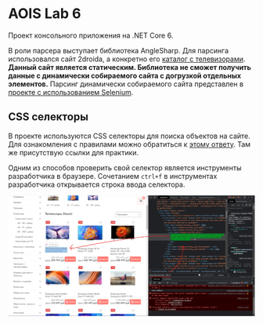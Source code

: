 ﻿# AOIS Lab 6
Проект консольного приложения на .NET Core 6.

В роли парсера выступает библиотека AngleSharp. Для парсинга использовался сайт 2droida, а конкретно его [каталог с телевизорами](https://2droida.ru/collection/televizory-xiaomi). **Данный сайт является статическим. Библиотека не сможет получить данные с динамически собираемого сайта с догрузкой отдельных элементов.** Парсинг динамически собираемого сайта представлен в [проекте с использованием Selenium](https://github.com/elecshen/AoIS/tree/Lb6_Selenium).

## CSS селекторы
В проекте используются CSS селекторы для поиска объектов на сайте. Для ознакомления с правилами можно обратиться к [этому ответу](https://ru.stackoverflow.com/a/528434). Там же присутствую ссылки для практики.

Одним из способов проверить свой селектор является инструменты разработчика в браузере. Сочетанием `ctrl+f` в инструментах разработчика открывается строка ввода селектора.

![Поиск элемента в браузере с помощью селектора](https://github.com/elecshen/AoIS/blob/Lb6/imgs/selectorexample.png)
